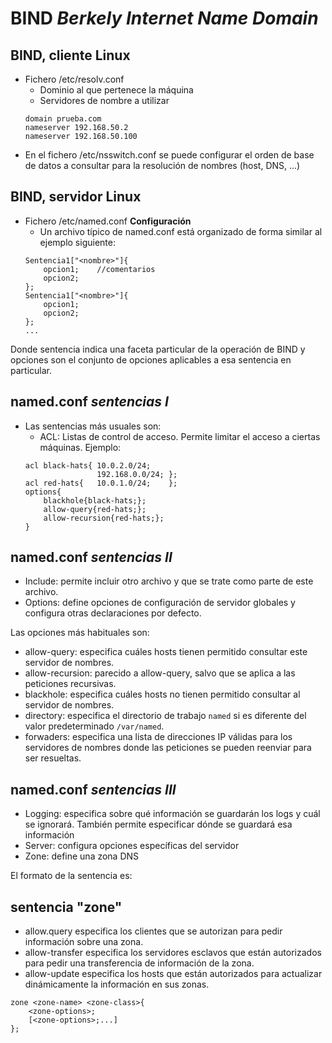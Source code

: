 # BIND _Berkely Internet Name Domain_

## BIND, cliente Linux

*	Fichero /etc/resolv.conf
	*	Dominio al que pertenece la máquina
	*	Servidores de nombre a utilizar
	```
	domain prueba.com
	nameserver 192.168.50.2
	nameserver 192.168.50.100
	```
*	En el fichero /etc/nsswitch.conf se puede configurar el orden de base de datos a consultar para la resolución de nombres (host, DNS, ...)

## BIND, servidor Linux

*	Fichero /etc/named.conf **Configuración**
	*	Un archivo típico de named.conf está organizado de forma similar al ejemplo siguiente:
	```
	Sentencia1["<nombre>"]{
		opcion1;	//comentarios
		opcion2;
	};
	Sentencia1["<nombre>"]{
		opcion1;
		opcion2;
	};
	...
	```
Donde sentencia indica una faceta particular de la operación de BIND y opciones son el conjunto de opciones aplicables a esa sentencia en particular.

## named.conf *sentencias I*

*	Las sentencias más usuales son:
	*	ACL: Listas de control de acceso. Permite limitar el acceso a ciertas máquinas.
	Ejemplo:
	```
	acl black-hats{	10.0.2.0/24;
					192.168.0.0/24; };
	acl red-hats{	10.0.1.0/24;	};
	options{
		blackhole{black-hats;};
		allow-query{red-hats;};
		allow-recursion{red-hats;};
	}
	```

## named.conf *sentencias II*

*	Include: permite incluir otro archivo y que se trate como parte de este archivo.
*	Options: define opciones de configuración de servidor globales y configura otras declaraciones por defecto.

Las opciones más habituales son:
*	allow-query: especifica cuáles hosts tienen permitido consultar este servidor de nombres.
*	allow-recursion: parecido a allow-query, salvo que se aplica a las peticiones recursivas.
*	blackhole: especifica cuáles hosts no tienen permitido consultar al servidor de nombres.
*	directory: especifica el directorio de trabajo `named` si es diferente del valor predeterminado `/var/named`.
*	forwaders: especifica una lista de direcciones IP válidas para los servidores de nombres donde las peticiones se pueden reenviar para ser resueltas.

## named.conf *sentencias III*

*	Logging: especifica sobre qué información se guardarán los logs y cuál se ignorará. También permite especificar dónde se guardará esa información
*	Server: configura opciones específicas del servidor
*	Zone: define una zona DNS

El formato de la sentencia es:

## sentencia "zone"

*	allow.query especifica los clientes que se autorizan para pedir información sobre una zona.
*	allow-transfer especifica los servidores esclavos que están autorizados para pedir una transferencia de información de la zona.
*	allow-update especifica los hosts que están autorizados para actualizar dinámicamente la información en sus zonas.

```
zone <zone-name> <zone-class>{
	<zone-options>;
	[<zone-options>;...]
};
```
